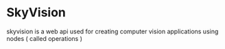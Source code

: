 # SkyVision
skyvision is a web api used for creating computer vision applications using nodes ( called operations )
